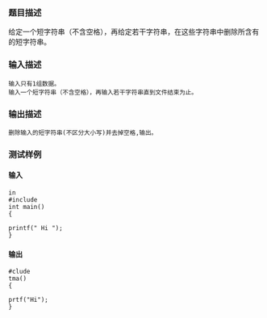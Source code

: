 ### 题目描述

给定一个短字符串（不含空格），再给定若干字符串，在这些字符串中删除所含有的短字符串。

### 输入描述

```
输入只有1组数据。
输入一个短字符串（不含空格），再输入若干字符串直到文件结束为止。
```
### 输出描述

```
删除输入的短字符串(不区分大小写)并去掉空格,输出。
```

### 测试样例
#### 输入
```
in
#include 
int main()
{

printf(" Hi ");
}
```
#### 输出
```
#clude
tma()
{

prtf("Hi");
}
```
